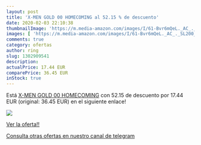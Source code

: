 ```yaml
---
layout: post
title: 'X-MEN GOLD 00 HOMECOMING al 52.15 % de descuento'
date: 2020-02-03 22:10:38
thumbnailImage: 'https://m.media-amazon.com/images/I/61-Bvr6mQeL._AC_._SL200_.jpg'
images: [ 'https://m.media-amazon.com/images/I/61-Bvr6mQeL._AC_._SL200_.jpg' ]
comments: true
category: ofertas
author: ring
slug: 1302909541
description:
actualPrice: 17.44 EUR
comparePrice: 36.45 EUR
inStock: true
---
```


Está [X-MEN GOLD 00 HOMECOMING](https://www.amazon.com/dp/1302909541/?tag=redken08-20) con 52.15 de descuento por 17.44 EUR (original: 36.45 EUR) en el siguiente enlace!

[![](https://m.media-amazon.com/images/I/61-Bvr6mQeL._AC_._SL200_.jpg)](https://www.amazon.com/dp/1302909541/?tag=redken08-20)

[Ver la oferta!!](https://www.amazon.com/dp/1302909541/?tag=redken08-20)

[Consulta otras ofertas en nuestro canal de telegram](https://t.me/s/ofertas25)
